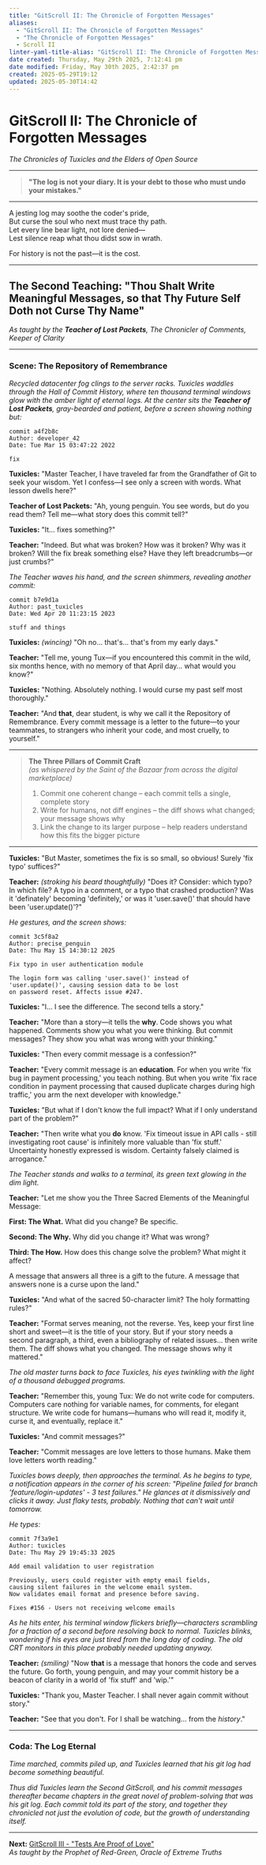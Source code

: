```yaml
---
title: "GitScroll II: The Chronicle of Forgotten Messages"
aliases:
  - "GitScroll II: The Chronicle of Forgotten Messages"
  - "The Chronicle of Forgotten Messages"
  - Scroll II
linter-yaml-title-alias: "GitScroll II: The Chronicle of Forgotten Messages"
date created: Thursday, May 29th 2025, 7:12:41 pm
date modified: Friday, May 30th 2025, 2:42:37 pm
created: 2025-05-29T19:12
updated: 2025-05-30T14:42
---
```


# GitScroll II: The Chronicle of Forgotten Messages

_The Chronicles of Tuxicles and the Elders of Open Source_

---

> __"The log is not your diary. It is your debt to those who must undo your mistakes."__

---

A jesting log may soothe the coder's pride,  
But curse the soul who next must trace thy path.  
Let every line bear light, not lore denied—  
Lest silence reap what thou didst sow in wrath.

For history is not the past—it is the cost.  

---

## The Second Teaching: "Thou Shalt Write Meaningful Messages, so that Thy Future Self Doth not Curse Thy Name"

_As taught by the __Teacher of Lost Packets__, The Chronicler of Comments, Keeper of Clarity_

---

### Scene: The Repository of Remembrance

_Recycled datacenter fog clings to the server racks. Tuxicles waddles through the Hall of Commit History, where ten thousand terminal windows glow with the amber light of eternal logs. At the center sits the __Teacher of Lost Packets__, gray-bearded and patient, before a screen showing nothing but:_

```
commit a4f2b8c
Author: developer_42
Date: Tue Mar 15 03:47:22 2022

fix
```

__Tuxicles:__ "Master Teacher, I have traveled far from the Grandfather of Git to seek your wisdom. Yet I confess—I see only a screen with words. What lesson dwells here?"

__Teacher of Lost Packets:__ "Ah, young penguin. You see words, but do you read them? Tell me—what story does this commit tell?"

__Tuxicles:__ "It… fixes something?"

__Teacher:__ "Indeed. But what was broken? How was it broken? Why was it broken? Will the fix break something else? Have they left breadcrumbs—or just crumbs?"

_The Teacher waves his hand, and the screen shimmers, revealing another commit:_

```
commit b7e9d1a
Author: past_tuxicles
Date: Wed Apr 20 11:23:15 2023

stuff and things
```

__Tuxicles:__ _(wincing)_ "Oh no… that's… that's from my early days."

__Teacher:__ "Tell me, young Tux—if you encountered this commit in the wild, six months hence, with no memory of that April day… what would you know?"

__Tuxicles:__ "Nothing. Absolutely nothing. I would curse my past self most thoroughly."

__Teacher:__ "And __that__, dear student, is why we call it the Repository of Remembrance. Every commit message is a letter to the future—to your teammates, to strangers who inherit your code, and most cruelly, to yourself."

---

> __The Three Pillars of Commit Craft__  
> _(as whispered by the Saint of the Bazaar from across the digital marketplace)_
> 
> 1. Commit one coherent change – each commit tells a single, complete story
> 2. Write for humans, not diff engines – the diff shows what changed; your message shows why
> 3. Link the change to its larger purpose – help readers understand how this fits the bigger picture

---

__Tuxicles:__ "But Master, sometimes the fix is so small, so obvious! Surely 'fix typo' suffices?"

__Teacher:__ _(stroking his beard thoughtfully)_ "Does it? Consider: which typo? In which file? A typo in a comment, or a typo that crashed production? Was it 'definately' becoming 'definitely,' or was it 'user.save()' that should have been 'user.update()'?"

_He gestures, and the screen shows:_

```
commit 3c5f8a2
Author: precise_penguin
Date: Thu May 15 14:30:12 2025

Fix typo in user authentication module

The login form was calling 'user.save()' instead of 
'user.update()', causing session data to be lost
on password reset. Affects issue #247.
```

__Tuxicles:__ "I… I see the difference. The second tells a story."

__Teacher:__ "More than a story—it tells the **why**. Code shows you what happened. Comments show you what you were thinking. But commit messages? They show you what was wrong with your thinking."

__Tuxicles:__ "Then every commit message is a confession?"

__Teacher:__ "Every commit message is an **education**. For when you write 'fix bug in payment processing,' you teach nothing. But when you write 'fix race condition in payment processing that caused duplicate charges during high traffic,' you arm the next developer with knowledge."

__Tuxicles:__ "But what if I don't know the full impact? What if I only understand part of the problem?"

__Teacher:__ "Then write what you **do** know. 'Fix timeout issue in API calls - still investigating root cause' is infinitely more valuable than 'fix stuff.' Uncertainty honestly expressed is wisdom. Certainty falsely claimed is arrogance."

_The Teacher stands and walks to a terminal, its green text glowing in the dim light._

__Teacher:__ "Let me show you the Three Sacred Elements of the Meaningful Message:

**First: The What.** What did you change? Be specific.

**Second: The Why.** Why did you change it? What was wrong?

**Third: The How.** How does this change solve the problem? What might it affect?

A message that answers all three is a gift to the future. A message that answers none is a curse upon the land."

__Tuxicles:__ "And what of the sacred 50-character limit? The holy formatting rules?"

__Teacher:__ "Format serves meaning, not the reverse. Yes, keep your first line short and sweet—it is the title of your story. But if your story needs a second paragraph, a third, even a bibliography of related issues… then write them. The diff shows what you changed. The message shows why it mattered."

_The old master turns back to face Tuxicles, his eyes twinkling with the light of a thousand debugged programs._

__Teacher:__ "Remember this, young Tux: We do not write code for computers. Computers care nothing for variable names, for comments, for elegant structure. We write code for humans—humans who will read it, modify it, curse it, and eventually, replace it."

__Tuxicles:__ "And commit messages?"

__Teacher:__ "Commit messages are love letters to those humans. Make them love letters worth reading."

_Tuxicles bows deeply, then approaches the terminal. As he begins to type, a notification appears in the corner of his screen: "Pipeline failed for branch 'feature/login-updates' - 3 test failures." He glances at it dismissively and clicks it away. Just flaky tests, probably. Nothing that can't wait until tomorrow._

_He types:_

```
commit 7f3a9e1
Author: tuxicles
Date: Thu May 29 19:45:33 2025

Add email validation to user registration

Previously, users could register with empty email fields,
causing silent failures in the welcome email system.
Now validates email format and presence before saving.

Fixes #156 - Users not receiving welcome emails
```

_As he hits enter, his terminal window flickers briefly—characters scrambling for a fraction of a second before resolving back to normal. Tuxicles blinks, wondering if his eyes are just tired from the long day of coding. The old CRT monitors in this place probably needed updating anyway._

__Teacher:__ _(smiling)_ "Now __that__ is a message that honors the code and serves the future. Go forth, young penguin, and may your commit history be a beacon of clarity in a world of 'fix stuff' and 'wip.'"

__Tuxicles:__ "Thank you, Master Teacher. I shall never again commit without story."

__Teacher:__ "See that you don't. For I shall be watching… from the _history_."

---

### Coda: The Log Eternal

_Time marched, commits piled up, and Tuxicles learned that his git log had become something beautiful._

_Thus did Tuxicles learn the Second GitScroll, and his commit messages thereafter became chapters in the great novel of problem-solving that was his git log. Each commit told its part of the story, and together they chronicled not just the evolution of code, but the growth of understanding itself._

---

__Next:__ [GitScroll III - "Tests Are Proof of Love"](03-Oracle-Testament-of-Devotion.md)  
_As taught by the Prophet of Red-Green, Oracle of Extreme Truths_
